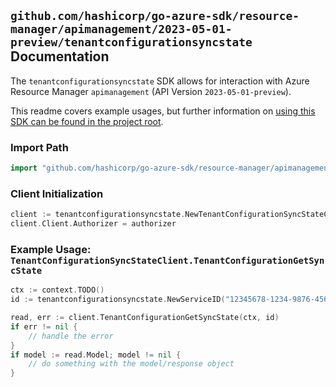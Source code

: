 
## `github.com/hashicorp/go-azure-sdk/resource-manager/apimanagement/2023-05-01-preview/tenantconfigurationsyncstate` Documentation

The `tenantconfigurationsyncstate` SDK allows for interaction with Azure Resource Manager `apimanagement` (API Version `2023-05-01-preview`).

This readme covers example usages, but further information on [using this SDK can be found in the project root](https://github.com/hashicorp/go-azure-sdk/tree/main/docs).

### Import Path

```go
import "github.com/hashicorp/go-azure-sdk/resource-manager/apimanagement/2023-05-01-preview/tenantconfigurationsyncstate"
```


### Client Initialization

```go
client := tenantconfigurationsyncstate.NewTenantConfigurationSyncStateClientWithBaseURI("https://management.azure.com")
client.Client.Authorizer = authorizer
```


### Example Usage: `TenantConfigurationSyncStateClient.TenantConfigurationGetSyncState`

```go
ctx := context.TODO()
id := tenantconfigurationsyncstate.NewServiceID("12345678-1234-9876-4563-123456789012", "example-resource-group", "serviceValue")

read, err := client.TenantConfigurationGetSyncState(ctx, id)
if err != nil {
	// handle the error
}
if model := read.Model; model != nil {
	// do something with the model/response object
}
```
